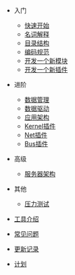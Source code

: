 - 入门

  - [快速开始](/zh-cn/quick-start.md)
  - [名词解释](/zh-cn/concept.md)
  - [目录结构](/zh-cn/directory-structure.md)
  - [编码规范](/zh-cn/coding-guide.md)
  - [开发一个新模块](/zh-cn/create-new-module.md)
  - [开发一个新插件](/zh-cn/create-new-plugin.md)

- 进阶

  - [数据管理](/zh-cn/data-management.md)
  - [数据驱动](/zh-cn/data-driven.md)
  - [应用架构](/zh-cn/app-architecture.md)
  - [Kernel插件](/zh-cn/kernel-plugin.md)
  - [Net插件](/zh-cn/net-plugin.md)
  - [Bus插件](/zh-cn/bus-plugin.md)

- 高级

  - [服务器架构](/zh-cn/server-architecture.md)

- 其他
  - [压力测试](/zh-cn/benchmark.md)

- [工具介绍](/zh-cn/tools.md)
- [常见问题](/zh-cn/faq.md)
- [更新记录](/zh-cn/changelog.md)
- [计划](/zh-cn/plan.md)
